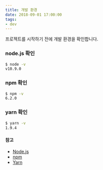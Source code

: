 ```yaml
---
title: 개발 환경
date: 2018-09-01 17:00:00
tags:
- dev
---
```

프로젝트를 시작하기 전에 개발 환경을 확인합니다.

### node.js 확인
``` bash
$ node -v
v10.9.0
```

### npm 확인
``` bash
$ npm -v
6.2.0
```

### yarn 확인
``` bash
$ yarn -v
1.9.4
```

#### 참고
- [Node.js](https://nodejs.org/en/)
- [npm](https://docs.npmjs.com/)
- [Yarn](https://yarnpkg.com/en/)
